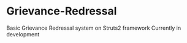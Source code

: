 # Grievance-Redressal
Basic Grievance Redressal system on Struts2 framework
Currently in development